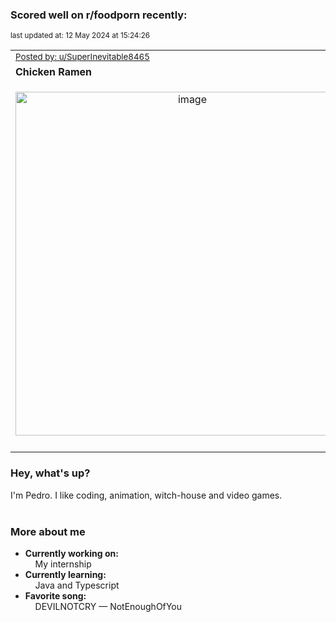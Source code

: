 ### Scored well on r/foodporn recently:

<p align="left"><sub>last updated at: 12 May 2024 at 15:24:26</sub></p>

|   |
| --- |
| <sub>[Posted by: u/SuperInevitable8465][source]</sub> |
| **Chicken Ramen** | 
|<p align="center"> <img alt="image" src="https://i.redd.it/5ks4lftxgdzc1.jpeg" width="550" /> </p>|
|   |

### Hey, what's up?

I'm Pedro. I like coding, animation, witch-house and video games.<br><br>

### More about me
- **Currently working on:**  
&nbsp;&nbsp;&nbsp;&nbsp;My internship
- **Currently learning:**  
&nbsp;&nbsp;&nbsp;&nbsp;Java and Typescript
- **Favorite song:**  
&nbsp;&nbsp;&nbsp;&nbsp;DEVILNOTCRY — NotEnoughOfYou<br><br>

  



  
  
  
[linkedin]: https://linkedin.com/in/pedro-h-r-gomes-8a487b14a/
[gmail]: mailto:pilique11@gmail.com
[source]: https://reddit.com/r/FoodPorn/comments/1cntbbj/chicken_ramen/
[redditAPI]: https://www.reddit.com/dev/api/